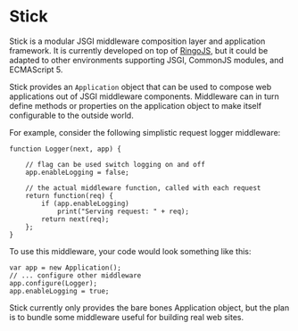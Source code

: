 # Stick

Stick is a modular JSGI middleware composition layer and application framework.
It is currently developed on top of [RingoJS](http://ringojs.org/), but it 
could be adapted to other environments supporting JSGI, CommonJS modules, and
ECMAScript 5.

Stick provides an `Application` object that can be used to compose web
applications out of JSGI middleware components. Middleware can in turn
define methods or properties on the application object to make itself
configurable to the outside world.

For example, consider the following simplistic request logger middleware:

    function Logger(next, app) {

        // flag can be used switch logging on and off
        app.enableLogging = false;

        // the actual middleware function, called with each request
        return function(req) {
            if (app.enableLogging)
                print("Serving request: " + req);
            return next(req);
        };
    }

To use this middleware, your code would look something like this:

    var app = new Application();
    // ... configure other middleware
    app.configure(Logger);
    app.enableLogging = true;

Stick currently only provides the bare bones Application object, but the
plan is to bundle some middleware useful for building real web sites.